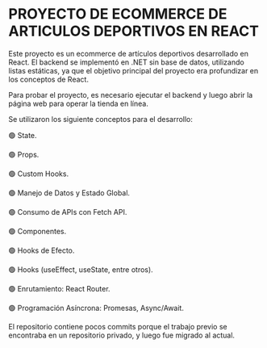 # PROYECTO DE ECOMMERCE DE ARTICULOS DEPORTIVOS EN REACT

Este proyecto es un ecommerce de artículos deportivos desarrollado en React. El backend se implementó en .NET sin base de datos, utilizando listas estáticas, ya que el objetivo principal del proyecto era profundizar en los conceptos de React.

Para probar el proyecto, es necesario ejecutar el backend y luego abrir la página web para operar la tienda en línea.

Se utilizaron los siguiente conceptos para el desarrollo:

🟢 State.

🟢 Props.

🟢 Custom Hooks.

🟢 Manejo de Datos y Estado Global.

🟢 Consumo de APIs con Fetch API.

🟢 Componentes.

🟢 Hooks de Efecto.

🟢 Hooks (useEffect, useState, entre otros).

🟢 Enrutamiento: React Router.

🟢 Programación Asíncrona: Promesas, Async/Await.

El repositorio contiene pocos commits porque el trabajo previo se encontraba en un repositorio privado, y luego fue migrado al actual.

